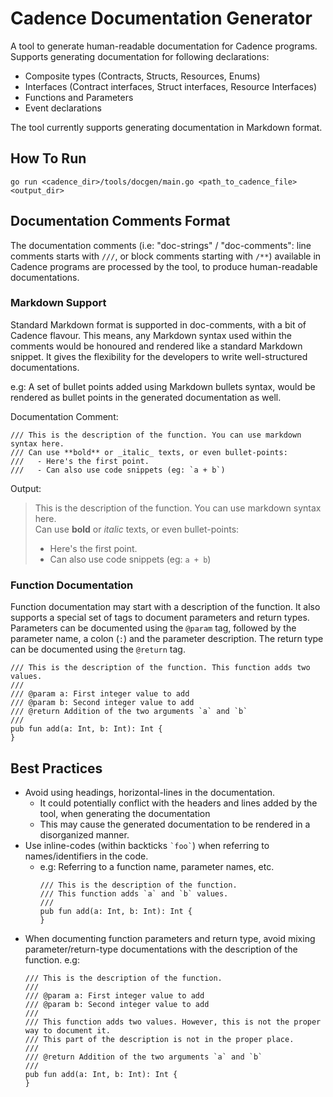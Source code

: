 # Cadence Documentation Generator

A tool to generate human-readable documentation for Cadence programs.
Supports generating documentation for following declarations:
- Composite types (Contracts, Structs, Resources, Enums)
- Interfaces (Contract interfaces, Struct interfaces, Resource Interfaces)
- Functions and Parameters
- Event declarations


The tool currently supports generating documentation in Markdown format.

## How To Run
`go run <cadence_dir>/tools/docgen/main.go <path_to_cadence_file> <output_dir>`

## Documentation Comments Format
The documentation comments (i.e: "doc-strings" / "doc-comments": line comments starts with `///`,
or block comments starting with `/**`) available in Cadence programs are processed by the tool,
to produce human-readable documentations.

### Markdown Support
Standard Markdown format is supported in doc-comments, with a bit of Cadence flavour.
This means, any Markdown syntax used within the comments would be honoured and rendered like a standard Markdown snippet.
It gives the flexibility for the developers to write well-structured documentations.

e.g: A set of bullet points added using Markdown bullets syntax, would be rendered as bullet points in the
generated documentation as well.

Documentation Comment:
```
/// This is the description of the function. You can use markdown syntax here.
/// Can use **bold** or _italic_ texts, or even bullet-points:
///   - Here's the first point.
///   - Can also use code snippets (eg: `a + b`)
  ```
Output:

>This is the description of the function. You can use markdown syntax here.<br/>
>Can use **bold** or _italic_ texts, or even bullet-points:
>   - Here's the first point.
>   - Can also use code snippets (eg: `a + b`)


### Function Documentation
Function documentation may start with a description of the function.
It also supports a special set of tags to document parameters and return types.
Parameters can be documented using the `@param` tag, followed by the parameter name, a colon (`:`) and the parameter description.
The return type can be documented using the `@return` tag.

```
/// This is the description of the function. This function adds two values.
///
/// @param a: First integer value to add
/// @param b: Second integer value to add
/// @return Addition of the two arguments `a` and `b`
///
pub fun add(a: Int, b: Int): Int {
}
```

## Best Practices
- Avoid using headings, horizontal-lines in the documentation.
  - It could potentially conflict with the headers and lines added by the tool, when generating the documentation
  - This may cause the generated documentation to be rendered in a disorganized manner.
- Use inline-codes (within backticks `` `foo` ``) when referring to names/identifiers in the code.
  - e.g: Referring to a function name, parameter names, etc.
    ```
    /// This is the description of the function.
    /// This function adds `a` and `b` values.
    ///
    pub fun add(a: Int, b: Int): Int {
    }
    ```
- When documenting function parameters and return type, avoid mixing parameter/return-type documentations
  with the description of the function. e.g:
  ```
  /// This is the description of the function.
  ///
  /// @param a: First integer value to add
  /// @param b: Second integer value to add
  ///
  /// This function adds two values. However, this is not the proper way to document it.
  /// This part of the description is not in the proper place.
  ///
  /// @return Addition of the two arguments `a` and `b`
  ///
  pub fun add(a: Int, b: Int): Int {
  }
  ```

